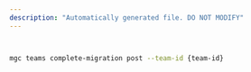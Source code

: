 ```yaml
---
description: "Automatically generated file. DO NOT MODIFY"
---
```


```bash


mgc teams complete-migration post --team-id {team-id}

```